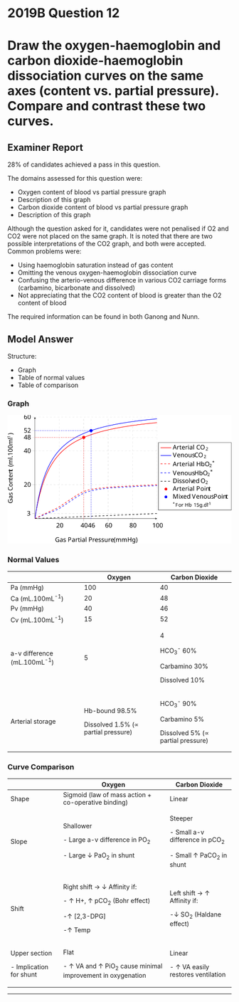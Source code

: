 <div class = "saq"> 

# 2019B Question 12 
# Draw the oxygen-haemoglobin and carbon dioxide-haemoglobin dissociation curves on the same axes (content vs. partial pressure). Compare and contrast these two curves.



## Examiner Report
28% of candidates achieved a pass in this question.


The domains assessed for this question were:
* Oxygen content of blood vs partial pressure graph
* Description of this graph
* Carbon dioxide content of blood vs partial pressure graph
* Description of this graph


Although the question asked for it, candidates were not penalised if O2 and CO2 were not placed on the same graph. It is noted that there are two possible interpretations of the CO2 graph, and both were accepted.
Common problems were:
* Using haemoglobin saturation instead of gas content
* Omitting the venous oxygen-haemoglobin dissociation curve
* Confusing the arterio-venous difference in various CO2 carriage forms (carbamino, bicarbonate and dissolved)
* Not appreciating that the CO2 content of blood is greater than the O2 content of blood


The required information can be found in both Ganong and Nunn.

## Model Answer
Structure:
- Graph
- Table of normal values
- Table of comparison


### Graph
<img src="resources\o2-and-co2-curve.svg">

### Normal Values

|<p></p>|Oxygen|Carbon Dioxide|
| -- | -- | -- |
|Pa (mmHg)|100|40|
|Ca (mL.100mL<sup>-1</sup>)|20|48|
|Pv (mmHg)|40|46|
|Cv (mL.100mL<sup>-1</sup>)|15|52|
|a-v difference (mL.100mL<sup>-1</sup>)|5|<p>4</p><p></p><p>HCO<sub>3</sub><sup>-</sup> 60%</p><p>Carbamino 30%</p><p>Dissolved 10%</p>|
|Arterial storage|<p>Hb-bound 98.5%</p><p>Dissolved 1.5% (∝ partial pressure)</p>|<p>HCO<sub>3</sub><sup>-</sup> 90%</p><p>Carbamino 5%</p><p>Dissolved 5% (∝ partial pressure)</p>|

### Curve Comparison

|<p></p>|Oxygen|Carbon Dioxide|
| -- | -- | -- |
|Shape|Sigmoid (law of mass action + co-operative binding)|Linear|
|Slope|<p>Shallower</p><p>- Large a-v difference in PO<sub>2</sub></p><p>- Large ↓ PaO<sub>2</sub> in shunt</p>|<p>Steeper</p><p>- Small a-v difference in pCO<sub>2</sub></p><p>- Small ↑ PaCO<sub>2</sub> in shunt</p>|
|Shift|<p>Right shift → ↓ Affinity if:</p><p>- ↑ H+, ↑ pCO<sub>2</sub> (Bohr effect)</p><p>-↑ [2,3-DPG]</p><p>-↑ Temp</p>|<p>Left shift → ↑ Affinity if:</p><p>-↓ SO<sub>2</sub> (Haldane effect)</p>|
|<p>Upper section</p><p></p><p>- Implication for shunt</p>|<p>Flat</p><p></p><p>- ↑ VA and ↑ PiO<sub>2</sub> cause minimal improvement in oxygenation</p>|<p>Linear</p><p></p><p>- ↑ VA easily restores ventilation</p>|



--- 

</div>